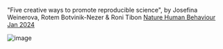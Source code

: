 
"Five creative ways to promote reproducible science", by Josefina Weinerova, Rotem Botvinik-Nezer & Roni Tibon
[Nature Human Behaviour Jan 2024](https://doi.org/10.1038/s41562-023-01808-1)

![image](https://github.com/BCCDC-DSI/Python-Git-workshop/assets/38703113/0908bc57-57b0-4d6e-a4df-7ca123090074)
